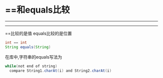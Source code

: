 # ==和equals比较
---
---
==比较的是值
equals比较的是位置

```java
int == int
String equals(String)
```

在库中,字符串的equals写法为
```java
while(not end of string)
  compare String1.charAt(i) and String2.charAt(i)
```
